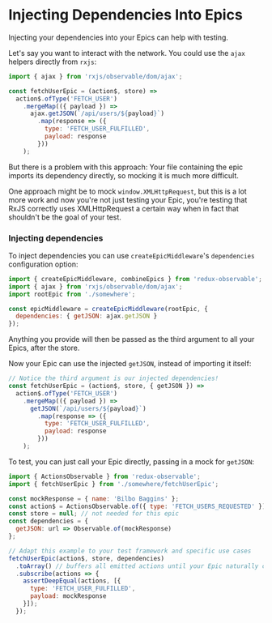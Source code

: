 # Injecting Dependencies Into Epics

Injecting your dependencies into your Epics can help with testing.

Let's say you want to interact with the network. You could use the `ajax` helpers directly from `rxjs`:

```js
import { ajax } from 'rxjs/observable/dom/ajax';

const fetchUserEpic = (action$, store) =>
  action$.ofType('FETCH_USER')
    .mergeMap(({ payload }) =>
      ajax.getJSON(`/api/users/${payload}`)
        .map(response => ({
          type: 'FETCH_USER_FULFILLED',
          payload: response
        }))
    );
```

But there is a problem with this approach: Your file containing the epic imports its dependency directly, so mocking it is much more difficult.

One approach might be to mock `window.XMLHttpRequest`, but this is a lot more work and now you're not just testing your Epic, you're testing that RxJS correctly uses XMLHttpRequest a certain way when in fact that shouldn't be the goal of your test.

### Injecting dependencies

To inject dependencies you can use `createEpicMiddleware`'s `dependencies` configuration option:

```js
import { createEpicMiddleware, combineEpics } from 'redux-observable';
import { ajax } from 'rxjs/observable/dom/ajax';
import rootEpic from './somewhere';

const epicMiddleware = createEpicMiddleware(rootEpic, {
  dependencies: { getJSON: ajax.getJSON }
});
```

Anything you provide will then be passed as the third argument to all your Epics, after the store.

Now your Epic can use the injected `getJSON`, instead of importing it itself:

```js
// Notice the third argument is our injected dependencies!
const fetchUserEpic = (action$, store, { getJSON }) =>
  action$.ofType('FETCH_USER')
    .mergeMap(({ payload }) =>
      getJSON(`/api/users/${payload}`)
        .map(response => ({
          type: 'FETCH_USER_FULFILLED',
          payload: response
        }))
    );

```

To test, you can just call your Epic directly, passing in a mock for `getJSON`:

```js
import { ActionsObservable } from 'redux-observable';
import { fetchUserEpic } from './somewhere/fetchUserEpic';

const mockResponse = { name: 'Bilbo Baggins' };
const action$ = ActionsObservable.of({ type: 'FETCH_USERS_REQUESTED' });
const store = null; // not needed for this epic
const dependencies = {
  getJSON: url => Observable.of(mockResponse)
};

// Adapt this example to your test framework and specific use cases
fetchUserEpic(action$, store, dependencies)
  .toArray() // buffers all emitted actions until your Epic naturally completes()
  .subscribe(actions => {
    assertDeepEqual(actions, [{
      type: 'FETCH_USER_FULFILLED',
      payload: mockResponse
    }]);
  });
```

